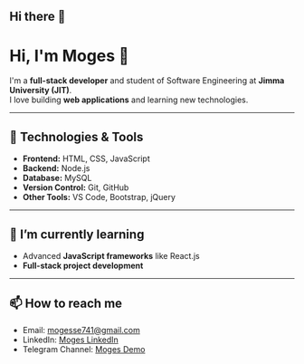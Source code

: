## Hi there 👋

<!--
**Moges741/Moges741** is a ✨ _special_ ✨ repository because its `README.md` (this file) appears on your GitHub profile.

Here are some ideas to get you started:

- 🔭 I’m currently working on ...
- 🌱 I’m currently learning ...
- 👯 I’m looking to collaborate on ...
- 🤔 I’m looking for help with ...
- 💬 Ask me about ...
- 📫 How to reach me: ...
- 😄 Pronouns: ...
- ⚡ Fun fact: ...
-->
# Hi, I'm Moges 👋

I'm a **full-stack developer** and student of Software Engineering at **Jimma University (JIT)**.  
I love building **web applications** and learning new technologies.

---

## 🔧 Technologies & Tools
- **Frontend:** HTML, CSS, JavaScript
- **Backend:** Node.js
- **Database:** MySQL
- **Version Control:** Git, GitHub
- **Other Tools:** VS Code, Bootstrap, jQuery

---

## 🌱 I’m currently learning
- Advanced **JavaScript frameworks** like React.js
- **Full-stack project development**

---
## 📫 How to reach me
- Email: mogesse741@gmail.com 
- LinkedIn: [Moges LinkedIn](https://www.linkedin.com/in/moges-sisay-265127354)  
- Telegram Channel: [Moges Demo](https://t.me/mogesdemo)
